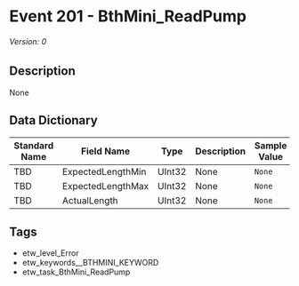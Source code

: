 # Event 201 - BthMini_ReadPump
###### Version: 0

## Description
None

## Data Dictionary
|Standard Name|Field Name|Type|Description|Sample Value|
|---|---|---|---|---|
|TBD|ExpectedLengthMin|UInt32|None|`None`|
|TBD|ExpectedLengthMax|UInt32|None|`None`|
|TBD|ActualLength|UInt32|None|`None`|

## Tags
* etw_level_Error
* etw_keywords__BTHMINI_KEYWORD
* etw_task_BthMini_ReadPump